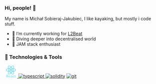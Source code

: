 ### Hi, people! 👋

My name is Michał Sobieraj-Jakubiec, I like kayaking, but mostly i code stuff. 

- 🔭 I’m currently working for [L2Beat](https://www.l2beat.com/)
- 💸 Diving deeper into decentralised world
- 🌱 JAM stack enthusiast

<h3 align="left">🔧 Technologies & Tools</h3>
<div align="left">
    <a href="https://reactjs.org/" target="_blank"> <img src="https://raw.githubusercontent.com/devicons/devicon/master/icons/react/react-original-wordmark.svg"            alt="react" width="40" height="40"/> </a>
    <a href="https://www.typescriptlang.org/" target="_blank"> <img src="https://upload.wikimedia.org/wikipedia/commons/4/4c/Typescript_logo_2020.svg"                      alt="typescript" width="40" height="40" /> </a>
    <a href="https://soliditylang.org/" target="_blank" ><img src="https://soliditylang.org/images/logo.svg" alt="solidity" width="40" height="40" /></a>
    <a href="https://git-scm.com/" target="_blank"> <img src="https://www.vectorlogo.zone/logos/git-scm/git-scm-icon.svg" alt="git" width="40" height="40"/> </a>
</div>
   
